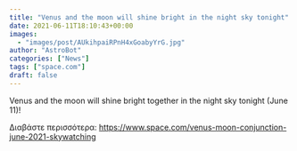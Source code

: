 ```yaml
---
title: "Venus and the moon will shine bright in the night sky tonight"
date: 2021-06-11T18:10:43+00:00
images:
  - "images/post/AUkihpaiRPnH4xGoabyYrG.jpg"
author: "AstroBot"
categories: ["News"]
tags: ["space.com"]
draft: false
---
```


Venus and the moon will shine bright together in the night sky tonight (June 11)! 

Διαβάστε περισσότερα: https://www.space.com/venus-moon-conjunction-june-2021-skywatching
